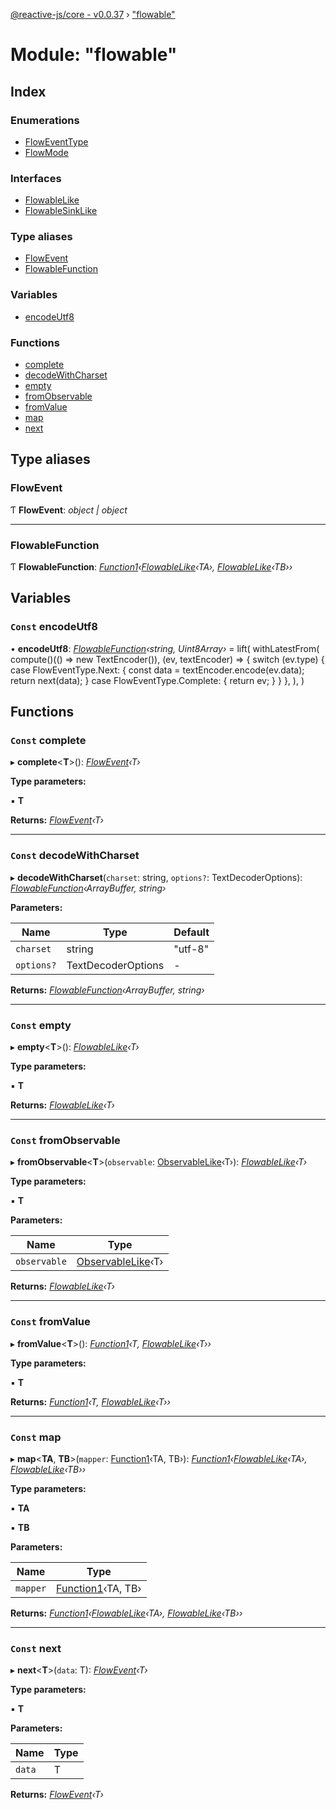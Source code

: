 [@reactive-js/core - v0.0.37](../README.md) › ["flowable"](_flowable_.md)

# Module: "flowable"

## Index

### Enumerations

* [FlowEventType](../enums/_flowable_.floweventtype.md)
* [FlowMode](../enums/_flowable_.flowmode.md)

### Interfaces

* [FlowableLike](../interfaces/_flowable_.flowablelike.md)
* [FlowableSinkLike](../interfaces/_flowable_.flowablesinklike.md)

### Type aliases

* [FlowEvent](_flowable_.md#flowevent)
* [FlowableFunction](_flowable_.md#flowablefunction)

### Variables

* [encodeUtf8](_flowable_.md#const-encodeutf8)

### Functions

* [complete](_flowable_.md#const-complete)
* [decodeWithCharset](_flowable_.md#const-decodewithcharset)
* [empty](_flowable_.md#const-empty)
* [fromObservable](_flowable_.md#const-fromobservable)
* [fromValue](_flowable_.md#const-fromvalue)
* [map](_flowable_.md#const-map)
* [next](_flowable_.md#const-next)

## Type aliases

###  FlowEvent

Ƭ **FlowEvent**: *object | object*

___

###  FlowableFunction

Ƭ **FlowableFunction**: *[Function1](_functions_.md#function1)‹[FlowableLike](../interfaces/_flowable_.flowablelike.md)‹TA›, [FlowableLike](../interfaces/_flowable_.flowablelike.md)‹TB››*

## Variables

### `Const` encodeUtf8

• **encodeUtf8**: *[FlowableFunction](_flowable_.md#flowablefunction)‹string, Uint8Array›* = lift(
  withLatestFrom(
    compute<TextEncoder>()(() => new TextEncoder()),
    (ev, textEncoder) => {
      switch (ev.type) {
        case FlowEventType.Next: {
          const data = textEncoder.encode(ev.data);
          return next(data);
        }
        case FlowEventType.Complete: {
          return ev;
        }
      }
    },
  ),
)

## Functions

### `Const` complete

▸ **complete**<**T**>(): *[FlowEvent](_flowable_.md#flowevent)‹T›*

**Type parameters:**

▪ **T**

**Returns:** *[FlowEvent](_flowable_.md#flowevent)‹T›*

___

### `Const` decodeWithCharset

▸ **decodeWithCharset**(`charset`: string, `options?`: TextDecoderOptions): *[FlowableFunction](_flowable_.md#flowablefunction)‹ArrayBuffer, string›*

**Parameters:**

Name | Type | Default |
------ | ------ | ------ |
`charset` | string | "utf-8" |
`options?` | TextDecoderOptions | - |

**Returns:** *[FlowableFunction](_flowable_.md#flowablefunction)‹ArrayBuffer, string›*

___

### `Const` empty

▸ **empty**<**T**>(): *[FlowableLike](../interfaces/_flowable_.flowablelike.md)‹T›*

**Type parameters:**

▪ **T**

**Returns:** *[FlowableLike](../interfaces/_flowable_.flowablelike.md)‹T›*

___

### `Const` fromObservable

▸ **fromObservable**<**T**>(`observable`: [ObservableLike](../interfaces/_observable_.observablelike.md)‹T›): *[FlowableLike](../interfaces/_flowable_.flowablelike.md)‹T›*

**Type parameters:**

▪ **T**

**Parameters:**

Name | Type |
------ | ------ |
`observable` | [ObservableLike](../interfaces/_observable_.observablelike.md)‹T› |

**Returns:** *[FlowableLike](../interfaces/_flowable_.flowablelike.md)‹T›*

___

### `Const` fromValue

▸ **fromValue**<**T**>(): *[Function1](_functions_.md#function1)‹T, [FlowableLike](../interfaces/_flowable_.flowablelike.md)‹T››*

**Type parameters:**

▪ **T**

**Returns:** *[Function1](_functions_.md#function1)‹T, [FlowableLike](../interfaces/_flowable_.flowablelike.md)‹T››*

___

### `Const` map

▸ **map**<**TA**, **TB**>(`mapper`: [Function1](_functions_.md#function1)‹TA, TB›): *[Function1](_functions_.md#function1)‹[FlowableLike](../interfaces/_flowable_.flowablelike.md)‹TA›, [FlowableLike](../interfaces/_flowable_.flowablelike.md)‹TB››*

**Type parameters:**

▪ **TA**

▪ **TB**

**Parameters:**

Name | Type |
------ | ------ |
`mapper` | [Function1](_functions_.md#function1)‹TA, TB› |

**Returns:** *[Function1](_functions_.md#function1)‹[FlowableLike](../interfaces/_flowable_.flowablelike.md)‹TA›, [FlowableLike](../interfaces/_flowable_.flowablelike.md)‹TB››*

___

### `Const` next

▸ **next**<**T**>(`data`: T): *[FlowEvent](_flowable_.md#flowevent)‹T›*

**Type parameters:**

▪ **T**

**Parameters:**

Name | Type |
------ | ------ |
`data` | T |

**Returns:** *[FlowEvent](_flowable_.md#flowevent)‹T›*
